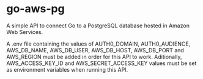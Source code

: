 # go-aws-pg
A simple API to connect Go to a PostgreSQL database hosted in Amazon Web Services.

A .env file containing the values of AUTH0_DOMAIN, AUTH0_AUDIENCE, AWS_DB_NAME, AWS_DB_USER, AWS_DB_HOST, AWS_DB_PORT and AWS_REGION must be added in order for this API to work. Aditionally, AWS_ACCESS_KEY_ID and AWS_SECRET_ACCESS_KEY values must be set as environment variables when running this API.
